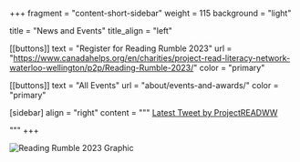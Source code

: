 +++
fragment = "content-short-sidebar"
weight = 115
background = "light"

title = "News and Events"
title_align = "left" 

[[buttons]]
  text = "Register for Reading Rumble 2023"
  url = "https://www.canadahelps.org/en/charities/project-read-literacy-network-waterloo-wellington/p2p/Reading-Rumble-2023/"
  color = "primary"
  
  [[buttons]]
  text = "All Events"
  url = "about/events-and-awards/"
  color = "primary"

[sidebar]
  align = "right"
  content = """
<a class="twitter-timeline"
href="https://twitter.com/ProjectREADWW?ref_src=twsrc%5Etfw"
data-chrome="nofooter noborders transparent"
data-tweet-limit="10">
Latest Tweet by ProjectREADWW
</a>
<script async src="https://platform.twitter.com/widgets.js" charset="utf-8"></script>
"""
+++


![Reading Rumble 2023 Graphic](/images/2023-Reading-Rumble-Launch.jpg)
